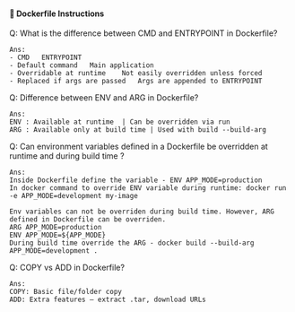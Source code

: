 #### 🌿 Dockerfile Instructions 
Q: What is the difference between CMD and ENTRYPOINT in Dockerfile?
```
Ans:
- CMD	ENTRYPOINT
- Default command	Main application
- Overridable at runtime	Not easily overridden unless forced
- Replaced if args are passed	Args are appended to ENTRYPOINT
```
Q: Difference between ENV and ARG in Dockerfile?
```
Ans:
ENV	: Available at runtime	| Can be overridden via run
ARG : Available only at build time | Used with build --build-arg
```
Q: Can environment variables defined in a Dockerfile be overridden at runtime and during build time ?
```
Ans:
Inside Dockerfile define the variable - ENV APP_MODE=production
In docker command to override ENV variable during runtime: docker run -e APP_MODE=development my-image

Env variables can not be overriden during build time. However, ARG defined in Dockerfile can be overriden.
ARG APP_MODE=production
ENV APP_MODE=${APP_MODE}
During build time override the ARG - docker build --build-arg APP_MODE=development .
```

Q: COPY vs ADD in Dockerfile?
```
Ans:
COPY: Basic file/folder copy
ADD: Extra features – extract .tar, download URLs
```
